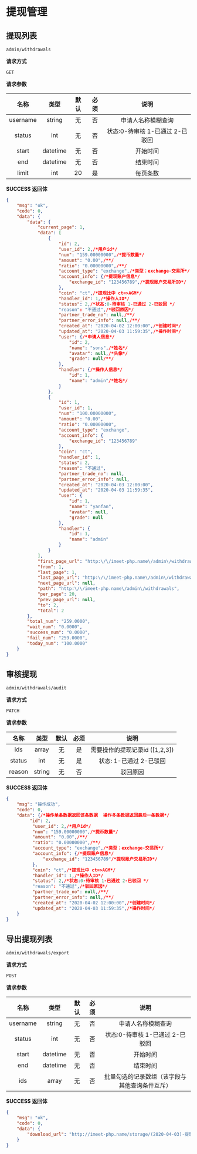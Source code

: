 # 提现管理

## 提现列表

`admin/withdrawals`

**请求方式**

`GET`

**请求参数**

|  名称  |  类型  | 默认 | 必须 |         说明         |
| :----: | :----: | :--: | :--: | :------------------: |
|  username  | string |  无  |  否  |            申请人名称模糊查询                  |
|  status     |  int   |  无  |  否  |       状态:0-待审核 1-已通过 2-已驳回      |
|  start      |  datetime   |  无  |  否  |            开始时间                |
|  end      |  datetime   |  无  |  否  |            结束时间                |
|  limit      |  int   |  20  |  是  |             每页条数                     |

**SUCCESS 返回体**

```json
{
    "msg": "ok",
    "code": 0,
    "data": {
        "data": {
            "current_page": 1,
            "data": [
                {
                    "id": 2,
                    "user_id": 2,/*用户id*/
                    "num": "159.00000000",/*提币数量*/
                    "amount": "0.00",/**/
                    "ratio": "0.00000000",/**/
                    "account_type": "exchange",/*类型：exchange-交易所*/
                    "account_info": {/*提现账户信息*/
                        "exchange_id": "123456789",/*提现账户交易所ID*/
                    },
                    "coin": "ct",/*提现比中 ct=>AGM*/
                    "handler_id": 1,/*操作人ID*/
                    "status": 2,/*状态:0-待审核 1-已通过 2-已驳回 */
                    "reason": "不通过",/*驳回原因*/
                    "partner_trade_no": null,/**/
                    "partner_error_info": null,/**/
                    "created_at": "2020-04-02 12:00:00",/*创建时间*/
                    "updated_at": "2020-04-03 11:59:35",/*操作时间*/
                    "user": {/*申请人信息*/
                        "id": 2,
                        "name": "sons",/*姓名*/
                        "avatar": null,/*头像*/
                        "grade": null/**/
                    },
                    "handler": {/*操作人信息*/
                        "id": 1,
                        "name": "admin"/*姓名*/
                    }
                },
                {
                    "id": 1,
                    "user_id": 1,
                    "num": "100.00000000",
                    "amount": "0.00",
                    "ratio": "0.00000000",
                    "account_type": "exchange",
                    "account_info": {
                        "exchange_id": "123456789"
                    },
                    "coin": "ct",
                    "handler_id": 1,
                    "status": 2,
                    "reason": "不通过",
                    "partner_trade_no": null,
                    "partner_error_info": null,
                    "created_at": "2020-04-03 12:00:00",
                    "updated_at": "2020-04-03 11:59:35",
                    "user": {
                        "id": 1,
                        "name": "yanfan",
                        "avatar": null,
                        "grade": null
                    },
                    "handler": {
                        "id": 1,
                        "name": "admin"
                    }
                }
            ],
            "first_page_url": "http:\/\/imeet-php.name\/admin\/withdrawals?page=1",
            "from": 1,
            "last_page": 1,
            "last_page_url": "http:\/\/imeet-php.name\/admin\/withdrawals?page=1",
            "next_page_url": null,
            "path": "http:\/\/imeet-php.name\/admin\/withdrawals",
            "per_page": 20,
            "prev_page_url": null,
            "to": 2,
            "total": 2
        },
        "total_num": "259.0000",
        "wait_num": "0.0000",
        "success_num": "0.0000",
        "fail_num": "259.0000",
        "today_num": "100.0000"
    }
}
```


## 审核提现

`admin/withdrawals/audit`

**请求方式**

`PATCH`

**请求参数**

|  名称  |  类型  | 默认 | 必须 |         说明         |
| :----: | :----: | :--: | :--: | :------------------: |
|  ids     |  array   |  无  |  是  |       需要操作的提现记录id  ([1,2,3])     |
|  status     |  int   |  无  |  是  |       状态: 1-已通过 2-已驳回      |
|  reason  | string |  无  |  否  |        驳回原因                            |


**SUCCESS 返回体**

```json
{
    "msg": "操作成功",
    "code": 0,
    "data": {/*操作单条数据返回该条数据  操作多条数据返回最后一条数据*/
         "id": 2,
          "user_id": 2,/*用户id*/
          "num": "159.00000000",/*提币数量*/
          "amount": "0.00",/**/
          "ratio": "0.00000000",/**/
          "account_type": "exchange",/*类型：exchange-交易所*/
          "account_info": {/*提现账户信息*/
              "exchange_id": "123456789"/*提现账户交易所ID*/
          },
          "coin": "ct",/*提现比中 ct=>AGM*/
          "handler_id": 1,/*操作人ID*/
          "status": 2,/*状态:0-待审核 1-已通过 2-已驳回 */
          "reason": "不通过",/*驳回原因*/
          "partner_trade_no": null,/**/
          "partner_error_info": null,/**/
          "created_at": "2020-04-02 12:00:00",/*创建时间*/
          "updated_at": "2020-04-03 11:59:35",/*操作时间*/
    }
}
```

## 导出提现列表

`admin/withdrawals/export`

**请求方式**

`POST`

**请求参数**

|  名称  |  类型  | 默认 | 必须 |         说明         |
| :----: | :----: | :--: | :--: | :------------------: |
|  username  | string |  无  |  否  |            申请人名称模糊查询                  |
|  status     |  int   |  无  |  否  |       状态:0-待审核 1-已通过 2-已驳回      |
|  start      |  datetime   |  无  |  否  |            开始时间                |
|  end      |  datetime   |  无  |  否  |            结束时间                |
|  ids      |  array   |  无  |  否  |            批量勾选的记录数组（该字段与其他查询条件互斥）                |


**SUCCESS 返回体**

```json
{
    "msg": "ok",
    "code": 0,
    "data": {
        "download_url": "http://imeet-php.name/storage/(2020-04-03)-提现记录导出.xlsx"
    }
}
```
